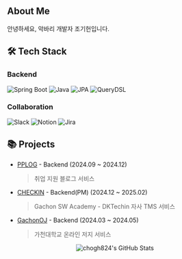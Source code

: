 ## About Me
안녕하세요, 악바리 개발자 조기헌입니다.

## 🛠 Tech Stack
### Backend
![Spring Boot](https://img.shields.io/badge/Spring%20Boot-6DB33F?style=flat&logo=springboot&logoColor=white)
![Java](https://img.shields.io/badge/Java-007396?style=flat&logo=java&logoColor=white)
![JPA](https://img.shields.io/badge/JPA-59666C?style=flat&logo=hibernate&logoColor=white)
![QueryDSL](https://img.shields.io/badge/QueryDSL-4479A1?style=flat&logo=query&logoColor=white)

### Collaboration
![Slack](https://img.shields.io/badge/Slack-4A154B?style=flat&logo=slack&logoColor=white)
![Notion](https://img.shields.io/badge/Notion-000000?style=flat&logo=notion&logoColor=white)
![Jira](https://img.shields.io/badge/Jira-blue?logo=jira)

## 📚 Projects
- [PPLOG](https://github.com/KEA-5th-Myaong) - Backend (2024.09 ~ 2024.12)
  > 취업 지원 블로그 서비스
- [CHECKIN](https://github.com/KEA-5th-Quartz/checkin-backend) - Backend(PM) (2024.12 ~ 2025.02)
  >  Gachon SW Academy - DKTechin 자사 TMS 서비스
- [GachonOJ](https://github.com/ehs208/GachonOJ-Frontend) - Backend (2024.03 ~ 2024.05)
  > 가천대학교 온라인 저지 서비스
<!--
**chogh824/chogh824** is a ✨ _special_ ✨ repository because its `README.md` (this file) appears on your GitHub profile.

Here are some ideas to get you started:

- 🔭 I’m currently working on ...
- 🌱 I’m currently learning ...
- 👯 I’m looking to collaborate on ...
- 🤔 I’m looking for help with ...
- 💬 Ask me about ...
- 📫 How to reach me: ...
- 😄 Pronouns: ...
- ⚡ Fun fact: ...
-->

<div align="center">
  <img src="https://github-readme-stats.vercel.app/api?username=chogh824&theme=default&show_icons=true&hide_border=true&count_private=true" alt="chogh824's GitHub Stats" />
</div>

